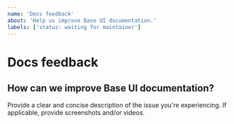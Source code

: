 ```yaml
---
name: 'Docs feedback'
about: 'Help us improve Base UI documentation.'
labels: ['status: waiting for maintainer']
---
```


# Docs feedback

## How can we improve Base UI documentation?

Provide a clear and concise description of the issue you're experiencing. If applicable, provide screenshots and/or videos.
